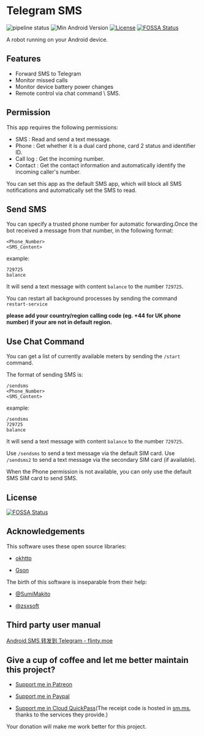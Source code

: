 # Telegram SMS

![pipeline status](https://badges.git.reallct.com/qwe7002/telegram-sms/badges/master/pipeline.svg)
![Min Android Version](https://img.shields.io/badge/android-22+-orange.svg)
[![License](https://img.shields.io/badge/License-BSD%203--Clause-blue.svg)](https://github.com/qwe7002/telegram-sms/blob/master/LICENSE)
[![FOSSA Status](https://app.fossa.io/api/projects/git%2Bgithub.com%2Fqwe7002%2Ftelegram-sms.svg?type=shield)](https://app.fossa.io/projects/git%2Bgithub.com%2Fqwe7002%2Ftelegram-sms?ref=badge_shield)

A robot running on your Android device.

## Features

- Forward SMS to Telegram
- Monitor missed calls
- Monitor device battery power changes
- Remote control via chat command \ SMS.

## Permission

This app requires the following permissions:

- SMS : Read and send a text message.
- Phone : Get whether it is a dual card phone, card 2 status and identifier ID.
- Call log : Get the incoming number.
- Contact : Get the contact information and automatically identify the incoming caller's number.

You can set this app as the default SMS app, which will block all SMS notifications and automatically set the SMS to read.

## Send SMS

You can specify a trusted phone number for automatic forwarding.Once the bot received a message from that number, in the following format:

```
<Phone_Number>
<SMS_Content>
```
example:
```
729725
balance
```

It will send a text message with content `balance` to the number `729725`.

You can restart all background processes by sending the command `restart-service`

**please add your country/region calling code (eg. +44 for UK phone number) if your are not in default region.**

## Use Chat Command

You can get a list of currently available meters by sending the `/start` command.

The format of sending SMS is:

```
/sendsms
<Phone_Number>
<SMS_Content>
```
example:
```
/sendsms
729725
balance
```
It will send a text message with content `balance` to the number `729725`.

Use `/sendsms` to send a text message via the default SIM card. Use `/sendsms2` to send a text message via the secondary SIM card (if available).

When the Phone permission is not available, you can only use the default SMS SIM card to send SMS.

## License

[![FOSSA Status](https://app.fossa.io/api/projects/git%2Bgithub.com%2Fqwe7002%2Ftelegram-sms.svg?type=large)](https://app.fossa.io/projects/git%2Bgithub.com%2Fqwe7002%2Ftelegram-sms?ref=badge_large)

## Acknowledgements

This software uses these open source libraries:

- [okhttp](https://github.com/square/okhttp)

- [Gson](https://github.com/google/gson)

The birth of this software is inseparable from their help:

- [@SumiMakito](https://github.com/SumiMakito)

- [@zsxsoft](https://github.com/zsxsoft)

## Third party user manual

[Android SMS 转发到 Telegram - flinty.moe](https://www.flinty.moe/android-sms-to-telegram/)

## Give a cup of coffee and let me better maintain this project?

- [Support me in Patreon](https://www.patreon.com/user?u=16899295)

- [Support me in Paypal](https://paypal.me/qwe7002)

- [Support me in Cloud QuickPass](https://i.loli.net/2019/02/21/5c6d812840bac.png)(The receipt code is hosted in [sm.ms](https://sm.ms), thanks to the services they provide.)

Your donation will make me work better for this project.